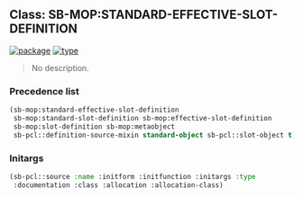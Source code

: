 ## Class: SB-MOP:STANDARD-EFFECTIVE-SLOT-DEFINITION
[![package](https://img.shields.io/badge/Package-SB--MOP-5f9ea0.svg?style=social&colorA=999999)](../) [![type](https://img.shields.io/badge/Type-Class-5f9ea0.svg?style=social&colorA=999999)](../#class) 

> No description.

### Precedence list
```cl
(sb-mop:standard-effective-slot-definition
 sb-mop:standard-slot-definition sb-mop:effective-slot-definition
 sb-mop:slot-definition sb-mop:metaobject
 sb-pcl::definition-source-mixin standard-object sb-pcl::slot-object t)
```
### Initargs
```cl
(sb-pcl::source :name :initform :initfunction :initargs :type
 :documentation :class :allocation :allocation-class)
```

